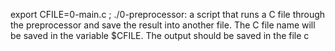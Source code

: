 export CFILE=0-main.c ; ./0-preprocessor: a script that runs a C file through the preprocessor and save the result into another file. The C file name will be saved in the variable $CFILE. The output should be saved in the file c

